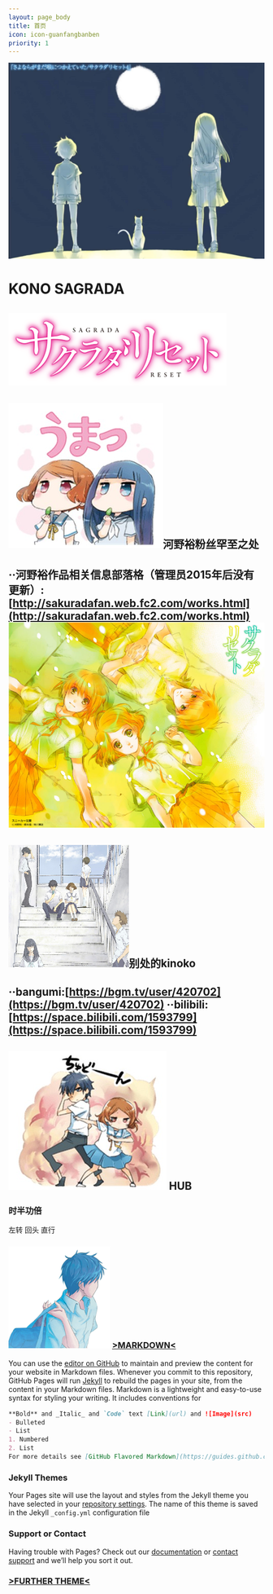 ```yaml
---
layout: page_body
title: 首页
icon: icon-guanfangbanben
priority: 1
---
```

![konoko Logo](assets/images/tsukinosuna.jpg)
# KONO SAGRADA
![SAGRADA RESET Logo](assets/images/contents_visual_logo.png)
-----------------------------------------------------------------------------------------------------------------------------
## ![SAGRADA](assets/images/a40b773fb80e7bec19fb037b242eb9389b506b15.jpg)河野裕粉丝罕至之处 
**··河野裕作品相关信息部落格（管理员2015年后没有更新）:**[http://sakuradafan.web.fc2.com/works.html](http://sakuradafan.web.fc2.com/works.html)
![SAGRADA](assets/images/db917aaa90e22086b79e9db999bfe3d0.JPG)<br/>
-----------------------------------------------------------------------------------------------------------------------------
## ![SAGRADA Logo](assets/images/konosagrada.png)别处的kinoko 
**··bangumi:**[https://bgm.tv/user/420702](https://bgm.tv/user/420702)
**··bilibili:**[https://space.bilibili.com/1593799](https://space.bilibili.com/1593799)
-----------------------------------------------------------------------------------------------------------------------------
## ![233](assets/images/d7e778738bd4b31c667f95218cd6277f9f2ff8f0.jpg) HUB
### 时半功倍
左转 回头 直行
### ![KEI LOGO](assets/images/2017120326.gif) **[>MARKDOWN<](https://guides.github.com/features/mastering-markdown/)** 
You can use the [editor on GitHub](https://github.com/konosagrada/konosagrada.github.io/edit/master/index.md) to maintain and preview the content for your website in Markdown files.
Whenever you commit to this repository, GitHub Pages will run [Jekyll](https://jekyllrb.com/) to rebuild the pages in your site, from the content in your Markdown files.
Markdown is a lightweight and easy-to-use syntax for styling your writing. It includes conventions for
```markdown
**Bold** and _Italic_ and `Code` text [Link](url) and ![Image](src)
- Bulleted
- List
1. Numbered
2. List
For more details see [GitHub Flavored Markdown](https://guides.github.com/features/mastering-markdown/).
```
### Jekyll Themes
Your Pages site will use the layout and styles from the Jekyll theme you have selected in your [repository settings](https://github.com/konosagrada/konosagrada.github.io/settings). The name of this theme is saved in the Jekyll `_config.yml` configuration file
### Support or Contact
Having trouble with Pages? Check out our [documentation](https://help.github.com/categories/github-pages-basics/) or [contact support](https://github.com/contact) and we’ll help you sort it out.
### [>FURTHER THEME<](https://www.jekyll.com.cn/docs/step-by-step/04-layouts/)
